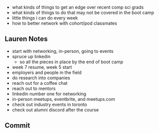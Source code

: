 - what kinds of things to get an edge over recent comp sci grads
- what kinds of things to do that may not be covered in the boot camp
- little things i can do every week
- how to better network with cohort/pod classmates

## Lauren Notes

- start with networking, in-person, going to events
- spruce up linkedin
  - so all the pieces in place by the end of boot camp
- week 7 resume, week 5 start
- employers and people in the field
- do research into companies
- reach out for a coffee chat
- reach out to mentors
- linkedin number one for networking
- in-person meetups, eventbrite, and meetups.com
- check out industry events in toronto
- check out alumni discord after the course

## Commit